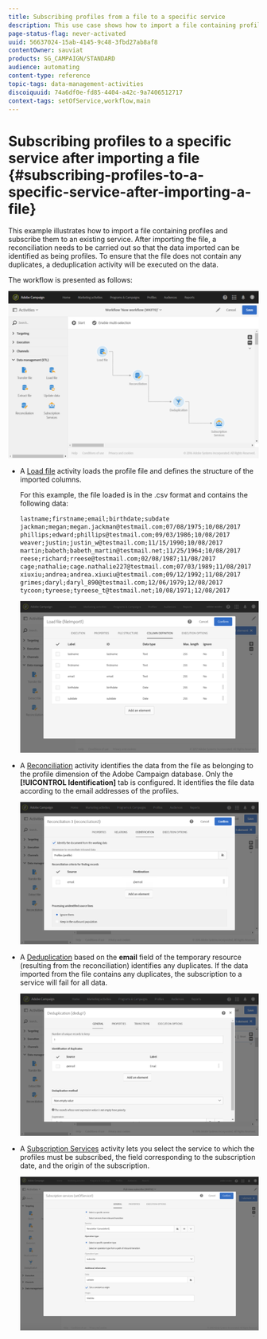 ```yaml
---
title: Subscribing profiles from a file to a specific service
description: This use case shows how to import a file containing profiles and subscribe them to an existing service.
page-status-flag: never-activated
uuid: 56637024-15ab-4145-9c48-3fbd27ab8af8
contentOwner: sauviat
products: SG_CAMPAIGN/STANDARD
audience: automating
content-type: reference
topic-tags: data-management-activities
discoiquuid: 74a6df0e-fd85-4404-a42c-9a7406512717
context-tags: setOfService,workflow,main
---
```


# Subscribing profiles to a specific service after importing a file {#subscribing-profiles-to-a-specific-service-after-importing-a-file}

This example illustrates how to import a file containing profiles and subscribe them to an existing service. After importing the file, a reconciliation needs to be carried out so that the data imported can be identified as being profiles. To ensure that the file does not contain any duplicates, a deduplication activity will be executed on the data.

The workflow is presented as follows:

![](assets/subscription_activity_example1.png)

* A [Load file](../../automating/using/load-file.md) activity loads the profile file and defines the structure of the imported columns.

  For this example, the file loaded is in the .csv format and contains the following data:

  ```
  lastname;firstname;email;birthdate;subdate
  jackman;megan;megan.jackman@testmail.com;07/08/1975;10/08/2017
  phillips;edward;phillips@testmail.com;09/03/1986;10/08/2017
  weaver;justin;justin_w@testmail.com;11/15/1990;10/08/2017
  martin;babeth;babeth_martin@testmail.net;11/25/1964;10/08/2017
  reese;richard;rreese@testmail.com;02/08/1987;11/08/2017
  cage;nathalie;cage.nathalie227@testmail.com;07/03/1989;11/08/2017
  xiuxiu;andrea;andrea.xiuxiu@testmail.com;09/12/1992;11/08/2017
  grimes;daryl;daryl_890@testmail.com;12/06/1979;12/08/2017
  tycoon;tyreese;tyreese_t@testmail.net;10/08/1971;12/08/2017
  ```

  ![](assets/subscription_activity_example2.png)

* A [Reconciliation](../../automating/using/reconciliation.md) activity identifies the data from the file as belonging to the profile dimension of the Adobe Campaign database. Only the **[!UICONTROL Identification]** tab is configured. It identifies the file data according to the email addresses of the profiles.

  ![](assets/subscription_activity_example3.png)

* A [Deduplication](../../automating/using/deduplication.md) based on the **email** field of the temporary resource (resulting from the reconciliation) identifies any duplicates. If the data imported from the file contains any duplicates, the subscription to a service will fail for all data.

  ![](assets/subscription_activity_example5.png)

* A [Subscription Services](../../automating/using/subscription-services.md) activity lets you select the service to which the profiles must be subscribed, the field corresponding to the subscription date, and the origin of the subscription.

  ![](assets/subscription_activity_example4.png)
